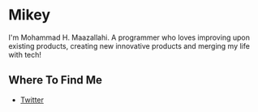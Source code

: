 # Mikey
I'm Mohammad H. Maazallahi. A programmer who loves improving upon existing products, creating new innovative products and merging my life with tech!

## Where To Find Me
* [Twitter](https://twitter.com/WiGeeky)
